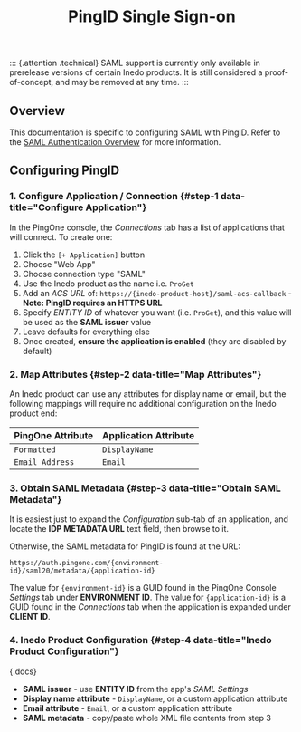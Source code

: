 ﻿---
title: PingID Single Sign-on
sequence: 200
keywords: authentication,saml,pingid
show-headings-in-nav: true
---

::: {.attention .technical}
SAML support is currently only available in prerelease versions of certain Inedo products. It is still considered a proof-of-concept, and may be removed at any time.
:::
## Overview

This documentation is specific to configuring SAML with PingID. Refer to the [SAML Authentication Overview](overview) for more information.

## Configuring PingID

### 1. Configure Application / Connection {#step-1 data-title="Configure Application"}

In the PingOne console, the *Connections* tab has a list of applications that will connect. To create one:

1. Click the `[+ Application]` button
2. Choose "Web App"
3. Choose connection type "SAML"
4. Use the Inedo product as the name i.e. `ProGet`
5. Add an *ACS URL* of: `https://{inedo-product-host}/saml-acs-callback` - **Note: PingID requires an HTTPS URL**
6. Specify *ENTITY ID* of whatever you want (i.e. `ProGet`), and this value will be used as the **SAML issuer** value
7. Leave defaults for everything else
8. Once created, **ensure the application is enabled** (they are disabled by default)

### 2. Map Attributes {#step-2 data-title="Map Attributes"}

An Inedo product can use any attributes for display name or email, but the following mappings will require no additional configuration on the Inedo product end:

| PingOne Attribute | Application Attribute |
|-|-|
| `Formatted` | `DisplayName` |
| `Email Address` | `Email` |

### 3. Obtain SAML Metadata {#step-3 data-title="Obtain SAML Metadata"}

It is easiest just to expand the *Configuration* sub-tab of an application, and locate the **IDP METADATA URL** text field, then browse to it.

Otherwise, the SAML metadata for PingID is found at the URL:

```
https://auth.pingone.com/{environment-id}/saml20/metadata/{application-id}
```

The value for `{environment-id}` is a GUID found in the PingOne Console *Settings* tab under **ENVIRONMENT ID**. The value for `{application-id}` is a GUID found in the *Connections* tab when the application is expanded under **CLIENT ID**.

### 4. Inedo Product Configuration {#step-4 data-title="Inedo Product Configuration"}

{.docs}
 - **SAML issuer** - use **ENTITY ID** from the app's *SAML Settings*
 - **Display name attribute** - `DisplayName`, or a custom application attribute
 - **Email attribute** - `Email`, or a custom application attribute
 - **SAML metadata** - copy/paste whole XML file contents from step 3

